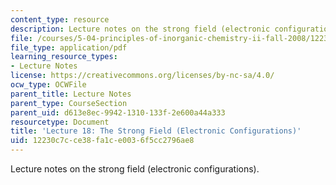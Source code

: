 ```yaml
---
content_type: resource
description: Lecture notes on the strong field (electronic configurations).
file: /courses/5-04-principles-of-inorganic-chemistry-ii-fall-2008/12230c7cce38fa1ce0036f5cc2796ae8_lecture_18.pdf
file_type: application/pdf
learning_resource_types:
- Lecture Notes
license: https://creativecommons.org/licenses/by-nc-sa/4.0/
ocw_type: OCWFile
parent_title: Lecture Notes
parent_type: CourseSection
parent_uid: d613e8ec-9942-1310-133f-2e600a44a333
resourcetype: Document
title: 'Lecture 18: The Strong Field (Electronic Configurations)'
uid: 12230c7c-ce38-fa1c-e003-6f5cc2796ae8
---
```

Lecture notes on the strong field (electronic configurations).